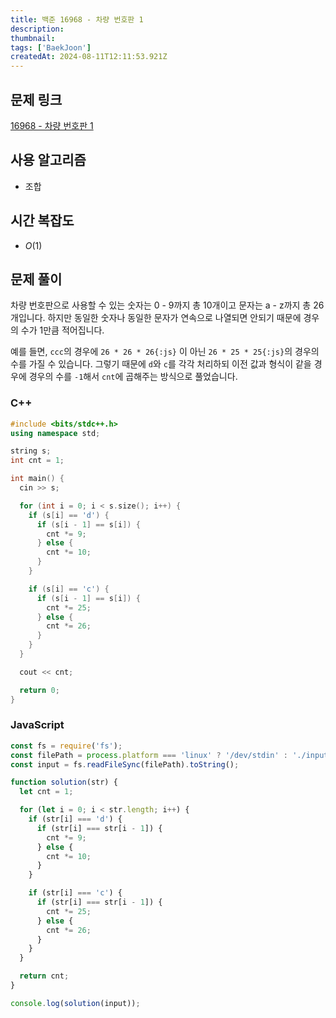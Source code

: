```yaml
---
title: 백준 16968 - 차량 번호판 1
description:
thumbnail:
tags: ['BaekJoon']
createdAt: 2024-08-11T12:11:53.921Z
---
```


## 문제 링크

[16968 - 차량 번호판 1](https://www.acmicpc.net/problem/16968)

## 사용 알고리즘

- 조합

## 시간 복잡도

- $O(1)$

## 문제 풀이

차량 번호판으로 사용할 수 있는 숫자는 0 - 9까지 총 10개이고 문자는 a - z까지 총 26개입니다. 하지만 동일한 숫자나 동일한 문자가 연속으로 나열되면 안되기 때문에 경우의 수가 1만큼 적어집니다.

예를 들면, `ccc`의 경우에 `26 * 26 * 26{:js}` 이 아닌 `26 * 25 * 25{:js}`의 경우의 수를 가질 수 있습니다. 그렇기 때문에 `d`와 `c`를 각각 처리하되 이전 값과 형식이 같을 경우에 경우의 수를 `-1`해서 `cnt`에 곱해주는 방식으로 풀었습니다.

### C++

```cpp title="C++"
#include <bits/stdc++.h>
using namespace std;

string s;
int cnt = 1;

int main() {
  cin >> s;

  for (int i = 0; i < s.size(); i++) {
    if (s[i] == 'd') {
      if (s[i - 1] == s[i]) {
        cnt *= 9;
      } else {
        cnt *= 10;
      }
    }

    if (s[i] == 'c') {
      if (s[i - 1] == s[i]) {
        cnt *= 25;
      } else {
        cnt *= 26;
      }
    }
  }

  cout << cnt;

  return 0;
}
```

### JavaScript

```js title="JavaScript"
const fs = require('fs');
const filePath = process.platform === 'linux' ? '/dev/stdin' : './input.txt';
const input = fs.readFileSync(filePath).toString();

function solution(str) {
  let cnt = 1;

  for (let i = 0; i < str.length; i++) {
    if (str[i] === 'd') {
      if (str[i] === str[i - 1]) {
        cnt *= 9;
      } else {
        cnt *= 10;
      }
    }

    if (str[i] === 'c') {
      if (str[i] === str[i - 1]) {
        cnt *= 25;
      } else {
        cnt *= 26;
      }
    }
  }

  return cnt;
}

console.log(solution(input));
```

<br>

